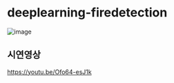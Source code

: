 # deeplearning-firedetection
![image](https://user-images.githubusercontent.com/58381211/204461922-5ab03b54-6948-4711-b476-3cf7064015a2.png)
## 시연영상
https://youtu.be/Ofo64-esJ1k
